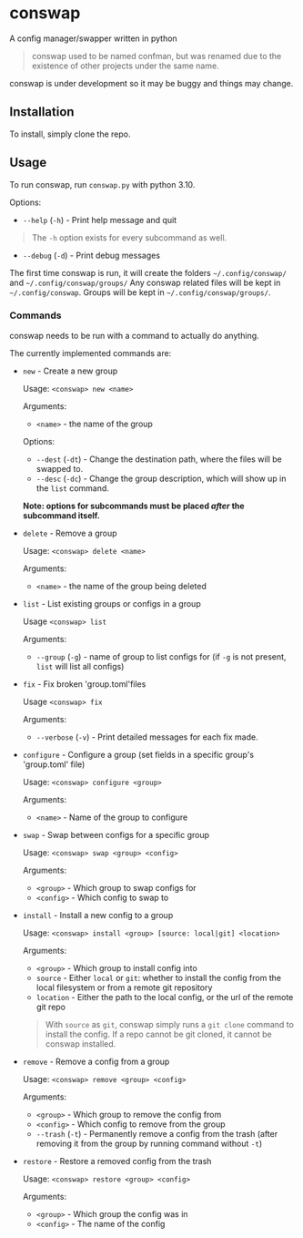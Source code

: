 # conswap
A config manager/swapper written in python

> conswap used to be named confman, but was renamed due to the existence of
other projects under the same name.

conswap is under development so it may be buggy and things may change.

## Installation
To install, simply clone the repo.

## Usage
To run conswap, run `conswap.py` with python 3.10.

Options:

* `--help` (`-h`) - Print help message and quit

> The `-h` option exists for every subcommand as well.

* `--debug` (`-d`) - Print debug messages


The first time conswap is run, it will create the folders `~/.config/conswap/` and `~/.config/conswap/groups/`
Any conswap related files will be kept in `~/.config/conswap`.
Groups will be kept in `~/.config/conswap/groups/`.

### Commands
conswap needs to be run with a command to actually do anything.

The currently implemented commands are:

* `new` - Create a new group

  Usage: `<conswap> new <name>`

  Arguments:
    * `<name>` - the name of the group

  Options:
    * `--dest` (`-dt`) - Change the destination path, where the files will be swapped to.
    * `--desc` (`-dc`) - Change the group description, which will show up in the `list` command.

  **Note: options for subcommands must be placed *after* the subcommand itself.**

* `delete` - Remove a group

  Usage: `<conswap> delete <name>`

  Arguments:
    * `<name>` - the name of the group being deleted

* `list` - List existing groups or configs in a group

  Usage `<conswap> list`

  Arguments:
    * `--group` (`-g`) - name of group to list configs for (if `-g` is not present, `list` will list all configs)

* `fix` - Fix broken 'group.toml'files

  Usage `<conswap> fix`

  Arguments:
    * `--verbose` (`-v`) - Print detailed messages for each fix made.

* `configure` - Configure a group (set fields in a specific group's 'group.toml' file)

  Usage: `<conswap> configure <group>`

  Arguments:
    * `<name>` - Name of the group to configure

* `swap` - Swap between configs for a specific group

  Usage: `<conswap> swap <group> <config>`

  Arguments:
    * `<group>` - Which group to swap configs for
    * `<config>` - Which config to swap to

* `install` - Install a new config to a group

  Usage: `<conswap> install <group> [source: local|git] <location>`

  Arguments:
    * `<group>` - Which group to install config into
    * `source` - Either `local` or `git`: whether to install the config from the local filesystem or from a remote git repository
    * `location` - Either the path to the local config, or the url of the remote git repo

    > With `source` as `git`, conswap simply runs a `git clone` command to install the config. If a repo cannot be git cloned, it cannot be conswap installed.

* `remove` - Remove a config from a group

  Usage: `<conswap> remove <group> <config>`

  Arguments:
    * `<group>` - Which group to remove the config from
    * `<config>` - Which config to remove from the group
    * `--trash` (`-t`) - Permanently remove a config from the trash (after removing it from the group by running command without `-t`)

* `restore` - Restore a removed config from the trash

  Usage: `<conswap> restore <group> <config>`

  Arguments:
    * `<group>` - Which group the config was in
    * `<config>` - The name of the config

